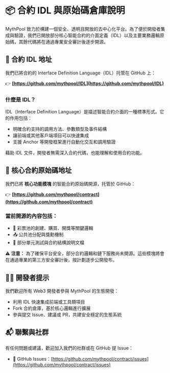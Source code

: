 # 📦 合約 IDL 與原始碼倉庫說明

MythPool 致力於構建一個安全、透明且開放的去中心化平台。為了便於開發者集成與驗證，我們已開放部分核心智能合約的介面定義（IDL）以及主要業務邏輯原始碼，其餘代碼將在通過專業安全審計後逐步開源。

## 🔗 合約 IDL 地址

我們已將合約的 Interface Definition Language（IDL）托管在 GitHub 上：

👉 **[https://github.com/mythpool/IDL](https://github.com/mythpool/IDL)**

### 什麼是 IDL？

IDL（Interface Definition Language）是描述智能合約介面的一種標準形式。它的作用包括：

- 明確合約支持的調用方法、參數類型及事件結構
- 讓前端或其他客戶端項目可以快速集成
- 支援 Anchor 等開發框架進行自動化交互和調用驗證

藉助 IDL 文件，開發者無需深入合約代碼，也能理解和使用合約功能。

## 🧠 核心合約原始碼地址

我們已將 **核心功能模塊** 的智能合約原始碼開源，托管於 GitHub：

👉 **[https://github.com/mythpool/contract](https://github.com/mythpool/contract)**

### 當前開源的內容包括：

- 🎯 彩票池的創建、購買、開獎等關鍵邏輯
- 📤 公共池分配與獎勳機制
- 🧪 部分單元測試與合約結構說明文檔

⚠️ **注意：** 為了確保平台安全，部分合約邏輯和鏈下服務尚未開源。這些模塊將會在通過專業的第三方安全審計後，按計劃逐步公開發布。

## 👨‍💻 開發者提示

我們歡迎所有 Web3 開發者參與 MythPool 的生態開發：

- 利用 IDL 快速集成前端或工具類項目
- Fork 合約倉庫，基於核心邏輯進行擴展
- 參與提交 Issue、建議或 PR，共建安全穩定的生態系統

## 📬 聯繫與社群

有任何問題或建議，歡迎加入我們的社群或在 GitHub 提 Issue：

- 🐛 GitHub Issues：[https://github.com/mythpool/contract/issues](https://github.com/mythpool/contract/issues)
